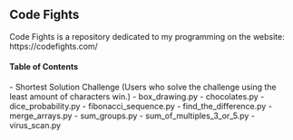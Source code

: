 <h2> Code Fights </h2>
Code Fights is a repository dedicated to my programming on the website: https://codefights.com/

<h4> Table of Contents </h4>
- Shortest Solution Challenge (Users who solve the challenge using the least amount of characters win.)
  - box_drawing.py
  - chocolates.py
  - dice_probability.py
  - fibonacci_sequence.py
  - find_the_difference.py
  - merge_arrays.py
  - sum_groups.py
  - sum_of_multiples_3_or_5.py
  - virus_scan.py
